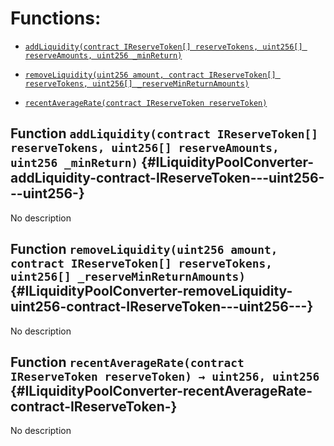 # Functions:

- [`addLiquidity(contract IReserveToken[] reserveTokens, uint256[] reserveAmounts, uint256 _minReturn)`](#ILiquidityPoolConverter-addLiquidity-contract-IReserveToken---uint256---uint256-)

- [`removeLiquidity(uint256 amount, contract IReserveToken[] reserveTokens, uint256[] _reserveMinReturnAmounts)`](#ILiquidityPoolConverter-removeLiquidity-uint256-contract-IReserveToken---uint256---)

- [`recentAverageRate(contract IReserveToken reserveToken)`](#ILiquidityPoolConverter-recentAverageRate-contract-IReserveToken-)

## Function `addLiquidity(contract IReserveToken[] reserveTokens, uint256[] reserveAmounts, uint256 _minReturn)` {#ILiquidityPoolConverter-addLiquidity-contract-IReserveToken---uint256---uint256-}

No description

## Function `removeLiquidity(uint256 amount, contract IReserveToken[] reserveTokens, uint256[] _reserveMinReturnAmounts)` {#ILiquidityPoolConverter-removeLiquidity-uint256-contract-IReserveToken---uint256---}

No description

## Function `recentAverageRate(contract IReserveToken reserveToken) → uint256, uint256` {#ILiquidityPoolConverter-recentAverageRate-contract-IReserveToken-}

No description
